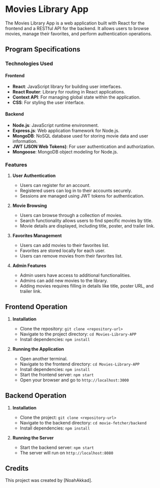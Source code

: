 # Movies Library App

The Movies Library App is a web application built with React for the frontend and a RESTful API for the backend. It allows users to browse movies, manage their favorites, and perform authentication operations.

## Program Specifications

### Technologies Used

#### Frontend
- **React**: JavaScript library for building user interfaces.
- **React Router**: Library for routing in React applications.
- **Context API**: For managing global state within the application.
- **CSS**: For styling the user interface.

#### Backend
- **Node.js**: JavaScript runtime environment.
- **Express.js**: Web application framework for Node.js.
- **MongoDB**: NoSQL database used for storing movie data and user information.
- **JWT (JSON Web Tokens)**: For user authentication and authorization.
- **Mongoose**: MongoDB object modeling for Node.js.

### Features

1. **User Authentication**
   - Users can register for an account.
   - Registered users can log in to their accounts securely.
   - Sessions are managed using JWT tokens for authentication.

2. **Movie Browsing**
   - Users can browse through a collection of movies.
   - Search functionality allows users to find specific movies by title.
   - Movie details are displayed, including title, poster, and trailer link.

3. **Favorites Management**
   - Users can add movies to their favorites list.
   - Favorites are stored locally for each user.
   - Users can remove movies from their favorites list.

4. **Admin Features**
   - Admin users have access to additional functionalities.
   - Admins can add new movies to the library.
   - Adding movies requires filling in details like title, poster URL, and trailer link.

## Frontend Operation

1. **Installation**
   - Clone the repository: `git clone <repository-url>`
   - Navigate to the project directory: `cd Movies-Library-APP`
   - Install dependencies: `npm install`

2. **Running the Application**
   - Open another terminal.
   - Navigate to the frontend directory: `cd Movies-Library-APP`
   - Install dependencies: `npm install`
   - Start the frontend server: `npm start`
   - Open your browser and go to `http://localhost:3000`

## Backend Operation

1. **Installation**
   - Clone the project: `git clone <repository-url>`
   - Navigate to the backend directory: `cd movie-fetcher/backend`
   - Install dependencies: `npm install`

2. **Running the Server**
   - Start the backend server: `npm start`
   - The server will run on `http://localhost:8080`

## Credits
This project was created by [NoahAkkad].
